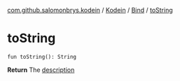 [com.github.salomonbrys.kodein](../../index.md) / [Kodein](../index.md) / [Bind](index.md) / [toString](.)

# toString

`fun toString(): String`

**Return**
The [description](description.md)

